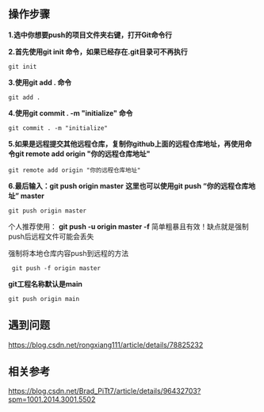 ## 操作步骤



**1.选中你想要push的项目文件夹右键，打开Git命令行**



**2.首先使用git init 命令，如果已经存在.git目录可不再执行**

```
git init
```

**3.使用git add . 命令**

```
git add . 
```

**4.使用git commit . -m "initialize" 命令**

```
git commit . -m "initialize"
```

**5.如果是远程提交其他远程仓库，复制你github上面的远程仓库地址，再使用命令git remote add origin "你的远程仓库地址"**

```
git remote add origin "你的远程仓库地址"
```

**6.最后输入：git push origin master**
**这里也可以使用git push “你的远程仓库地址” master**

```
git push origin master
```

个人推荐使用：
**git push -u origin master -f**
简单粗暴且有效！缺点就是强制push后远程文件可能会丢失

强制将本地仓库内容push到远程的方法

```
 git push -f origin master
```



**git工程名称默认是main**

```
git push origin main
```



## 遇到问题

https://blog.csdn.net/rongxiang111/article/details/78825232



## 相关参考

https://blog.csdn.net/Brad_PiTt7/article/details/96432703?spm=1001.2014.3001.5502

